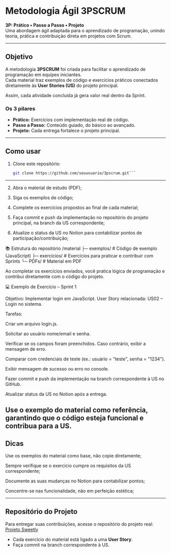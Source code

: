 # Metodologia Ágil 3PSCRUM  

**3P: Prático • Passo a Passo • Projeto**  
Uma abordagem ágil adaptada para o aprendizado de programação, unindo teoria, prática e contribuição direta em projetos com Scrum.  

---

## Objetivo  

A metodologia **3PSCRUM** foi criada para facilitar o aprendizado de programação em equipes iniciantes.  
Cada material traz exemplos de código e exercícios práticos conectados diretamente às **User Stories (US)** do projeto principal.  

Assim, cada atividade concluída já gera valor real dentro da Sprint.  

### Os 3 pilares  
- **Prático:** Exercícios com implementação real de código.  
- **Passo a Passo:** Conteúdo guiado, do básico ao avançado.  
- **Projeto:** Cada entrega fortalece o projeto principal.  

---

## Como usar  

1. Clone este repositório:  
   ```bash
   git clone https://github.com/seuusuario/3pscrum.git```
---
2. Abra o material de estudo (PDF);

3. Siga os exemplos de código;

4. Complete os exercícios propostos ao final de cada material;

5. Faça commit e push da implementação no repositório do projeto principal, na branch da US correspondente;

6. Atualize o status da US no Notion para contabilizar pontos de participação/contribuição;

📚 Estrutura do repositório
/material
    ├─ exemplos/        # Código de exemplo (JavaScript)
    ├─ exercícios/      # Exercícios para praticar e contribuir com Sprints
    └─ PDFs/            # Material em PDF 



Ao completar os exercícios enviados, você pratica lógica de programação e contribui diretamente com o código do projeto.


💻 Exemplo de Exercício – Sprint 1

Objetivo: Implementar login em JavaScript.
User Story relacionada: US02 – Login no sistema.

Tarefas:

Criar um arquivo login.js.

Solicitar ao usuário nome/email e senha.

Verificar se os campos foram preenchidos. Caso contrário, exibir a mensagem de erro.

Comparar com credenciais de teste (ex.: usuário = "teste", senha = "1234").

Exibir mensagem de sucesso ou erro no console.

Fazer commit e push da implementação na branch correspondente à US no GitHub.

Atualizar status da US no Notion após a entrega.

Use o exemplo do material como referência, garantindo que o código esteja funcional e contribua para a US.
---
## Dicas

Use os exemplos do material como base, não copie diretamente;

Sempre verifique se o exercício cumpre os requisitos da US correspondente;

Documente as suas mudanças no Notion para contabilizar pontos;

Concentre-se nas funcionalidade, não em perfeição estética;

---

## Repositório do Projeto

Para entregar suas contribuições, acesse o repositório do projeto real:  
[Projeto Sweetly](https://github.com/Arthurbrs34/startup-entregas)

- Cada exercício do material está ligado a uma **User Story**.
- Faça commit na branch correspondente à US.
